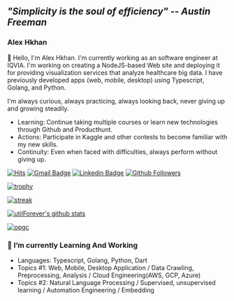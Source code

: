 ## ***"Simplicity is the soul of efficiency" -- Austin Freeman***

### Alex Hkhan

👋 Hello, I'm Alex Hkhan. I'm currently working as an software engineer at IQVIA. I'm working on creating a NodeJS-based Web site and deploying it for providing visualization services that analyze healthcare big data. I have previously developed apps (web, mobile, desktop) using Typescript, Golang, and Python.

I'm always curious, always practicing, always looking back, never giving up and growing steadily.
* Learning: Continue taking multiple courses or learn new technologies through Github and Producthunt.
* Actions: Participate in Kaggle and other contests to become familiar with my new skills.
* Continuity: Even when faced with difficulties, always perform without giving up.

[![Hits](https://hits.seeyoufarm.com/api/count/incr/badge.svg?url=https%3A%2F%2Fgithub.com%2Fhanhyeonkyu&count_bg=%2379C83D&title_bg=%23555555&icon=&icon_color=%23E7E7E7&title=hits&edge_flat=false)](https://github.com/hanhyeonkyu)
[![Gmail Badge](https://img.shields.io/badge/-Gmail-d14836?style=flat-square&logo=Gmail&logoColor=white&link=mailto:busgod1212@gmail.com)](mailto:busgod1212@gmail.com)
[![Linkedin Badge](https://img.shields.io/badge/-LinkedIn-blue?style=flat-square&logo=Linkedin&logoColor=white&link=https://www.linkedin.com/in/hyeonkyu-han-86453113a/)](https://www.linkedin.com/in/hyeonkyu-han-86453113a/)
[![Github Followers](https://img.shields.io/github/followers/hanhyeonkyu?color=06d6a0&label=Github%20Followers&style=for-the-badge)](https://github.com/hanhyeonkyu?tab=followers)

[![trophy](https://github-profile-trophy.vercel.app/?username=hanhyeonkyu&theme=chalk&row=2&column=5)](https://github.com/ryo-ma/github-profile-trophy)

[![streak](https://github-readme-streak-stats.herokuapp.com/?user=utilforever&theme=calm)](https://github.com/hanhyeonkyu)

[![utilForever's github stats](https://github-readme-stats.vercel.app/api?username=hanhyeonkyu&show_icons=true&theme=dracula)](https://github.com/hanhyeonkyu)

[![opgc](https://api.opgc.me/githubs/users/hanhyeonkyu/tag/?theme=dracula)](https://opgc.me/#/users/hanhyeonkyu)

### 🌱 I’m currently Learning And Working
- Languages: Typescript, Golang, Python, Dart
- Topics #1: Web, Mobile, Desktop Application / Data Crawling, Preprocessing, Analysis / Cloud Engineering(AWS, GCP, Azure)
- Topics #2: Natural Language Processing / Supervised, unsupervised learning / Automation Engineering / Embedding
